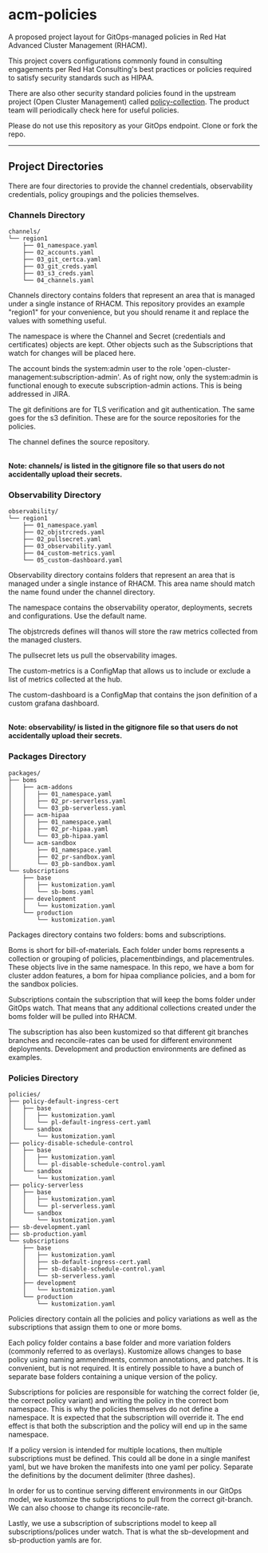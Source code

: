 # acm-policies

A proposed project layout for GitOps-managed policies in Red Hat Advanced Cluster Management (RHACM).

This project covers configurations commonly found in consulting engagements per Red Hat Consulting's best practices or policies required to satisfy security standards such as HIPAA.

There are also other security standard policies found in the upstream project (Open Cluster Management) called [policy-collection](https://github.com/open-cluster-management/policy-collection). The product team will periodically check here for useful policies.

Please do not use this repository as your GitOps endpoint. Clone or fork the repo.

---

## Project Directories

There are four directories to provide the channel credentials, observability credentials, policy groupings and the policies themselves.

### Channels Directory
```
channels/
└── region1
    ├── 01_namespace.yaml
    ├── 02_accounts.yaml
    ├── 03_git_certca.yaml
    ├── 03_git_creds.yaml
    ├── 03_s3_creds.yaml
    └── 04_channels.yaml
```

Channels directory contains folders that represent an area that is managed under a single instance of RHACM. This repository provides an example "region1" for your convenience, but you should rename it and replace the values with something useful.

The namespace is where the Channel and Secret (credentials and certificates) objects are kept. Other objects such as the Subscriptions that watch for changes will be placed here.

The account binds the system:admin user to the role 'open-cluster-management:subscription-admin'. As of right now, only the system:admin is functional enough to execute subscription-admin actions. This is being addressed in JIRA.

The git definitions are for TLS verification and git authentication. The same goes for the s3 definition. These are for the source repositories for the policies.

The channel defines the source repository.

<br/>
<b>Note: channels/ is listed in the gitignore file so that users do not accidentally upload their secrets.</b>


### Observability Directory
```
observability/
└── region1
    ├── 01_namespace.yaml
    ├── 02_objstrcreds.yaml
    ├── 02_pullsecret.yaml
    ├── 03_observability.yaml
    ├── 04_custom-metrics.yaml
    └── 05_custom-dashboard.yaml
```

Observability directory contains folders that represent an area that is managed under a single instance of RHACM. This area name should match the name found under the channel directory.

The namespace contains the observability operator, deployments, secrets and configurations. Use the default name.

The objstrcreds defines will thanos will store the raw metrics collected from the managed clusters.

The pullsecret lets us pull the observability images.

The custom-metrics is a ConfigMap that allows us to include or exclude a list of metrics collected at the hub.

The custom-dashboard is a ConfigMap that contains the json definition of a custom grafana dashboard. 

<br/>
<b>Note: observability/ is listed in the gitignore file so that users do not accidentally upload their secrets.</b>


### Packages Directory
```
packages/
├── boms
│   ├── acm-addons
│   │   ├── 01_namespace.yaml
│   │   ├── 02_pr-serverless.yaml
│   │   └── 03_pb-serverless.yaml
│   ├── acm-hipaa
│   │   ├── 01_namespace.yaml
│   │   ├── 02_pr-hipaa.yaml
│   │   └── 03_pb-hipaa.yaml
│   └── acm-sandbox
│       ├── 01_namespace.yaml
│       ├── 02_pr-sandbox.yaml
│       └── 03_pb-sandbox.yaml
└── subscriptions
    ├── base
    │   ├── kustomization.yaml
    │   └── sb-boms.yaml
    ├── development
    │   └── kustomization.yaml
    └── production
        └── kustomization.yaml
```

Packages directory contains two folders: boms and subscriptions.

Boms is short for bill-of-materials. Each folder under boms represents a collection or grouping of policies, placementbindings, and placementrules. These objects live in the same namespace. In this repo, we have a bom for cluster addon features, a bom for hipaa compliance policies, and a bom for the sandbox policies.

Subscriptions contain the subscription that will keep the boms folder under GitOps watch. That means that any additional collections created under the boms folder will be pulled into RHACM.

The subscription has also been kustomized so that different git branches branches and reconcile-rates can be used for different environment deployments. Development and production environments are defined as examples.

### Policies Directory
```
policies/
├── policy-default-ingress-cert
│   ├── base
│   │   ├── kustomization.yaml
│   │   └── pl-default-ingress-cert.yaml
│   └── sandbox
│       └── kustomization.yaml
├── policy-disable-schedule-control
│   ├── base
│   │   ├── kustomization.yaml
│   │   └── pl-disable-schedule-control.yaml
│   └── sandbox
│       └── kustomization.yaml
├── policy-serverless
│   ├── base
│   │   ├── kustomization.yaml
│   │   └── pl-serverless.yaml
│   └── sandbox
│       └── kustomization.yaml
├── sb-development.yaml
├── sb-production.yaml
└── subscriptions
    ├── base
    │   ├── kustomization.yaml
    │   ├── sb-default-ingress-cert.yaml
    │   ├── sb-disable-schedule-control.yaml
    │   └── sb-serverless.yaml
    ├── development
    │   └── kustomization.yaml
    └── production
        └── kustomization.yaml
```

Policies directory contain all the policies and policy variations as well as the subscriptions that assign them to one or more boms.

Each policy folder contains a base folder and more variation folders (commonly referred to as overlays). Kustomize allows changes to base policy using naming ammendments, common annotations, and patches. It is convenient, but is not required. It is entirely possible to have a bunch of separate base folders containing a unique version of the policy.

Subscriptions for policies are responsible for watching the correct folder (ie, the correct policy variant) and writing the policy in the correct bom namespace. This is why the policies themselves do not define a namespace. It is expected that the subscription will override it. The end effect is that both the subscription and the policy will end up in the same namespace.

If a policy version is intended for multiple locations, then multiple subscriptions must be defined. This could all be done in a single manifest yaml, but we have broken the manifests into one yaml per policy. Separate the definitions by the document delimiter (three dashes).

In order for us to continue serving different environments in our GitOps model, we kustomize the subscriptions to pull from the correct git-branch. We can also choose to change its reconcile-rate.

Lastly, we use a subscription of subscriptions model to keep all subscriptions/polices under watch. That is what the sb-development and sb-production yamls are for.

